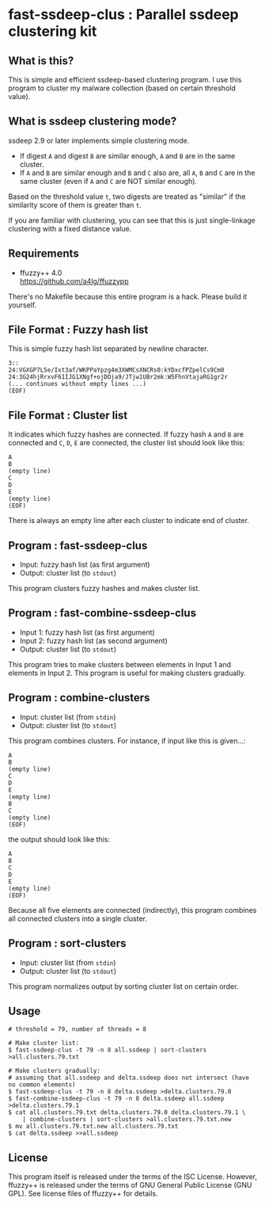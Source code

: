 fast-ssdeep-clus : Parallel ssdeep clustering kit
==================================================


What is this?
--------------

This is simple and efficient ssdeep-based clustering program.
I use this program to cluster my malware collection
(based on certain threshold value).


What is ssdeep clustering mode?
--------------------------------

ssdeep 2.9 or later implements simple clustering mode.

*	If digest `A` and digest `B` are similar enough,
	`A` and `B` are in the same cluster.
*	If `A` and `B` are similar enough and `B` and `C` also are,
	all `A`, `B` and `C` are in the same cluster
	(even if `A` and `C` are NOT similar enough).

Based on the threshold value `t`, two digests are treated as "similar"
if the similarity score of them is greater than `t`.

If you are familiar with clustering, you can see that this is just
single-linkage clustering with a fixed distance value.


Requirements
-------------

*	ffuzzy++ 4.0  
	<https://github.com/a4lg/ffuzzypp>

There's no Makefile because this entire program is a hack.
Please build it yourself.


File Format : Fuzzy hash list
------------------------------

This is simple fuzzy hash list separated by newline character.

	3::
	24:VGXGP7L5e/Ixt3af/WKPPaYpzg4m3XWMCsXNCRs0:kYDxcfPZpelCs9Cm0
	24:3G24hjRrxvF61IJG1XNgf+ojDOja9/JTjw1UBr2mk:W5FhnVtajaRG1gr2r
	(... continues without empty lines ...)
	(EOF)


File Format : Cluster list
---------------------------

It indicates which fuzzy hashes are connected.
If fuzzy hash `A` and `B` are connected and `C`, `D`, `E` are connected,
the cluster list should look like this:

	A
	B
	(empty line)
	C
	D
	E
	(empty line)
	(EOF)

There is always an empty line after each cluster to indicate
end of cluster.


Program : fast-ssdeep-clus
---------------------------

*	Input:  fuzzy hash list (as first argument)
*	Output: cluster list (to `stdout`)

This program clusters fuzzy hashes and makes cluster list.


Program : fast-combine-ssdeep-clus
-----------------------------------

*	Input 1: fuzzy hash list (as first argument)
*	Input 2: fuzzy hash list (as second argument)
*	Output:  cluster list (to `stdout`)

This program tries to make clusters between elements in Input 1 and
elements in Input 2. This program is useful for making clusters
gradually.


Program : combine-clusters
---------------------------

*	Input:  cluster list (from `stdin`)
*	Output: cluster list (to `stdout`)

This program combines clusters. For instance, if input like this
is given...:

	A
	B
	(empty line)
	C
	D
	E
	(empty line)
	B
	C
	(empty line)
	(EOF)

the output should look like this:

	A
	B
	C
	D
	E
	(empty line)
	(EOF)

Because all five elements are connected (indirectly), this program
combines all connected clusters into a single cluster.


Program : sort-clusters
------------------------

*	Input:  cluster list (from `stdin`)
*	Output: cluster list (to `stdout`)

This program normalizes output by sorting cluster list on certain order.


Usage
------

```
# threshold = 79, number of threads = 8

# Make cluster list:
$ fast-ssdeep-clus -t 79 -n 8 all.ssdeep | sort-clusters >all.clusters.79.txt

# Make clusters gradually:
# assuming that all.ssdeep and delta.ssdeep does not intersect (have no common elements)
$ fast-ssdeep-clus -t 79 -n 8 delta.ssdeep >delta.clusters.79.0
$ fast-combine-ssdeep-clus -t 79 -n 8 delta.ssdeep all.ssdeep >delta.clusters.79.1
$ cat all.clusters.79.txt delta.clusters.79.0 delta.clusters.79.1 \
	| combine-clusters | sort-clusters >all.clusters.79.txt.new
$ mv all.clusters.79.txt.new all.clusters.79.txt
$ cat delta.ssdeep >>all.ssdeep
```


License
--------

This program itself is released under the terms of the ISC License.
However, ffuzzy++ is released under the terms of GNU General Public
License (GNU GPL). See license files of ffuzzy++ for details.
